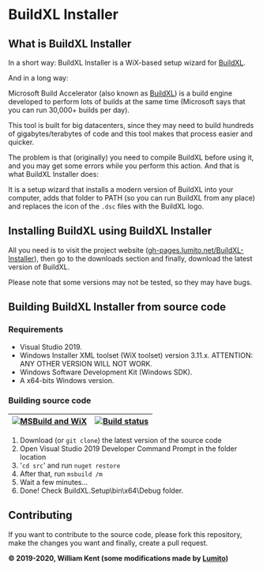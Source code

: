 # BuildXL Installer

## What is BuildXL Installer

In a short way: BuildXL Installer is a WiX-based setup wizard for [BuildXL](https://github.com/microsoft/BuildXL).

And in a long way:

Microsoft Build Accelerator (also known as [BuildXL](https://github.com/microsoft/BuildXL)) is a build engine developed to perform lots of builds at the same time (Microsoft says that you can run 30,000+ builds per day).

This tool is built for big datacenters, since they may need to build hundreds of gigabytes/terabytes of code and this tool makes that process easier and quicker.

The problem is that (originally) you need to compile BuildXL before using it, and you may get some errors while you perform this action. And that is what BuildXL Installer does:

It is a setup wizard that installs a modern version of BuildXL into your computer, adds that folder to PATH (so you can run BuildXL from any place) and replaces the icon of the `.dsc` files with the BuildXL logo.

## Installing BuildXL using BuildXL Installer

All you need is to visit the project website ([gh-pages.lumito.net/BuildXL-Installer](https://gh-pages.lumito.net/BuildXL-Installer/index.html)), then go to the downloads section and finally, download the latest version of BuildXL.

Please note that some versions may not be tested, so they may have bugs.

## Building BuildXL Installer from source code

### Requirements

-   Visual Studio 2019.
-   Windows Installer XML toolset (WiX toolset) version 3.11.x. ATTENTION: ANY OTHER VERSION WILL NOT WORK.
-   Windows Software Development Kit (Windows SDK).
-   A x64-bits Windows version.

### Building source code
| [![MSBuild and WiX](https://github.com/LumitoLuma/BuildXLSetup/workflows/MSBuild%20and%20WiX/badge.svg)](https://github.com/LumitoLuma/BuildXLSetup/actions?query=workflow%3A"MSBuild+and+WiX") | [![Build status](https://ci.appveyor.com/api/projects/status/rjved60lof4p0sb9?svg=true)](https://ci.appveyor.com/project/LumitoLuma/BuildXLSetup) |
|-|-|

1.  Download (or `git clone`) the latest version of the source code
2.  Open Visual Studio 2019 Developer Command Prompt in the folder location
3.  '`cd src`' and run `nuget restore`
4.  After that, run `msbuild /m`
5.  Wait a few minutes...
6.  Done! Check BuildXL.Setup\bin\x64\Debug folder.

## Contributing

If you want to contribute to the source code, please fork this repository, make the changes you want and finally, create a pull request.

**© 2019-2020, William Kent (some modifications made by [Lumito](https://github.com/LumitoLuma))**